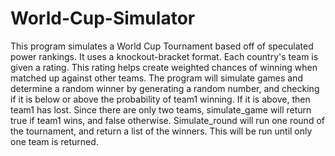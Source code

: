 # World-Cup-Simulator
This program simulates a World Cup Tournament based off of speculated power rankings. It uses a knockout-bracket format.
Each country's team is given a rating. This rating helps create weighted chances of winning when matched up against other teams.
The program will simulate games and determine a random winner by generating a random number, and checking if it is below or above the probability of team1 winning. If it is above, then team1 has lost. Since there are only two teams, simulate_game will return true if team1 wins, and false otherwise.
Simulate_round will run one round of the tournament, and return a list of the winners. This will be run until only one team is returned.
